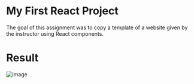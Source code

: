 # My First React Project

The goal of this assignment was to copy a template of a website given by the instructor using React components.

# Result

![image](../public/screenshot.png)